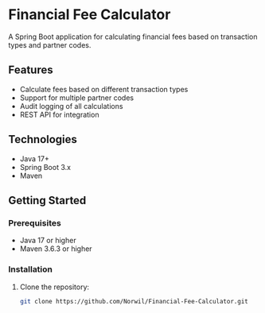# Financial Fee Calculator

A Spring Boot application for calculating financial fees based on transaction types and partner codes.

## Features

- Calculate fees based on different transaction types
- Support for multiple partner codes
- Audit logging of all calculations
- REST API for integration

## Technologies

- Java 17+
- Spring Boot 3.x
- Maven


## Getting Started

### Prerequisites

- Java 17 or higher
- Maven 3.6.3 or higher

### Installation

1. Clone the repository:
   ```bash
   git clone https://github.com/Norwil/Financial-Fee-Calculator.git